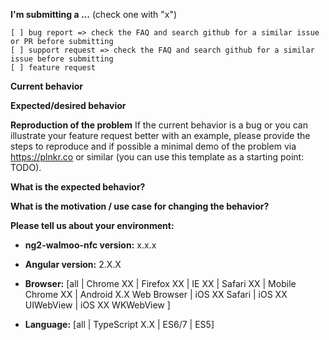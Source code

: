 **I'm submitting a ...**  (check one with "x")
```
[ ] bug report => check the FAQ and search github for a similar issue or PR before submitting
[ ] support request => check the FAQ and search github for a similar issue before submitting
[ ] feature request
```

**Current behavior**


**Expected/desired behavior**


**Reproduction of the problem**
If the current behavior is a bug or you can illustrate your feature request better with an example, please provide the steps to reproduce and if possible a minimal demo of the problem via https://plnkr.co or similar (you can use this template as a starting point: TODO).


**What is the expected behavior?**


**What is the motivation / use case for changing the behavior?**


**Please tell us about your environment:**

* **ng2-walmoo-nfc version:** x.x.x

* **Angular version:** 2.X.X
 
* **Browser:** [all | Chrome XX | Firefox XX | IE XX | Safari XX | Mobile Chrome XX | Android X.X Web Browser | iOS XX Safari | iOS XX UIWebView | iOS XX WKWebView ] 
 
* **Language:** [all | TypeScript X.X | ES6/7 | ES5] 
